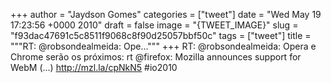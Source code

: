 
+++
author = "Jaydson Gomes"
categories = ["tweet"]
date = "Wed May 19 17:23:56 +0000 2010"
draft = false
image = "{TWEET_IMAGE}"
slug = "f93dac47691c5c8511f9068c8f90d25057bbf50c"
tags = ["tweet"]
title = """RT: @robsondealmeida: Ope..."""
+++
RT: @robsondealmeida: Opera e Chrome serão os próximos: rt @firefox: Mozilla announces support for WebM (...) http://mzl.la/cpNkN5 #io2010
